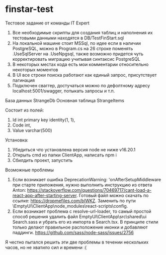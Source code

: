 # finstar-test

Тестовое задание от команды IT Expert 

1. Все необходимые скрипты для создания таблиц и наполнения их тестовыми данными находятся в DB/TestFinStart.sql
2. На локальной машине стоит MSSql, по идее если в наличии PostgreSQL, можно в Program.cs на 26 строке поменять .UseSqlServer на .UseNpgsql, также возможно придется чуть корректировать миграцию учитывая синтаксис PostgreSQL
3. В некоторых местах кода есть мои комментарии относительно некоторых моментов
4. В UI все строки поиска работают как единый запрос, присутствует пагинация
5. Подключен сваггер, достучаться можно по дефолтному адресу localhost:5001/swagger, потыкать запросы и т.п.

База данных StrangeDb
Основная таблица StrangeItems

Состоит из полей:
1. Id int primary key identity(1, 1), 
2. Code int, 
3. Value varchar(500)


Установка:
1. Убедиться что установлена версия node не ниже v16.20.1
2. Открыть cmd из папки ClientApp, написать npm i
3. Сбилдить проект, запустить

Возможные проблемы
1. Если возникает ошибка DeprecationWarning: 'onAfterSetupMiddleware при старте приложения, нужно выполнить инструкцию из ответа Anton: https://stackoverflow.com/questions/70469717/cant-load-a-react-app-after-starting-server. Готовый файл можно скачать по ссылке: https://dropmefiles.com/bIWKZ. Заменить по пути \EmptyUI\ClientApp\node_modules\react-scripts\config.
2. Если возникает проблема с resolve-url-loader, то самый простой способ решения удалить файл EmptyUI\ClientApp\src\shared\ui Search.sass и убрать его из импорта в Search.tsx. В принципе стили только делают правильное расположение иконки и добавляют паддинги. https://github.com/sass/node-sass/issues/2756

Я честно пытался решить эти две проблемы в течении нескольких часов, но не хватило сил и времени :(
